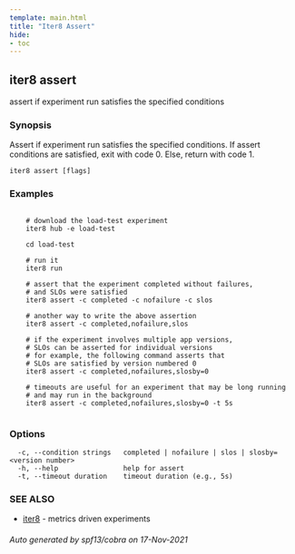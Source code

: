 ```yaml
---
template: main.html
title: "Iter8 Assert"
hide:
- toc
---
```


## iter8 assert

assert if experiment run satisfies the specified conditions

### Synopsis

Assert if experiment run satisfies the specified conditions. If assert conditions are satisfied, exit with code 0. Else, return with code 1.

```
iter8 assert [flags]
```

### Examples

```

	# download the load-test experiment
	iter8 hub -e load-test

	cd load-test

	# run it
	iter8 run

	# assert that the experiment completed without failures, 
	# and SLOs were satisfied
	iter8 assert -c completed -c nofailure -c slos

	# another way to write the above assertion
	iter8 assert -c completed,nofailure,slos

	# if the experiment involves multiple app versions, 
	# SLOs can be asserted for individual versions
	# for example, the following command asserts that
	# SLOs are satisfied by version numbered 0
	iter8 assert -c completed,nofailures,slosby=0

	# timeouts are useful for an experiment that may be long running
	# and may run in the background
	iter8 assert -c completed,nofailures,slosby=0 -t 5s
	
```

### Options

```
  -c, --condition strings   completed | nofailure | slos | slosby=<version number>
  -h, --help                help for assert
  -t, --timeout duration    timeout duration (e.g., 5s)
```

### SEE ALSO

* [iter8](iter8.md)	 - metrics driven experiments

###### Auto generated by spf13/cobra on 17-Nov-2021
